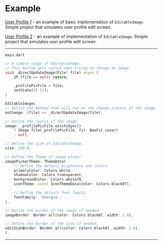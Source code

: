 # Example
 
[User Profile 1](https://github.com/BBarisKilic/Editable-Image/tree/master/example/user_profile_1) - an example of basic implementation of `EditableImage`. Simple project that simulates user profile edit screen.

[User Profile 2](https://github.com/BBarisKilic/Editable-Image/tree/master/example/user_profile_2) - an example of implementation of `EditableImage`. Simple project that simulates user profile edit screen.

---

`main.dart`
```dart
// A simple usage of EditableImage.
// This method gets called when trying to change an image.
void _directUpdateImage(File? file) async {
    if (file == null) return;

    _profilePicFile = file;
    setState(() {});
}

EditableImage(
// Define the method that will run on the change process of the image.
onChange: (file) => _directUpdateImage(file),

// Define the source of the image.
image: _profilePicFile.existsSync()
    ? Image.file(_profilePicFile, fit: BoxFit.cover)
    : null,

// Define the size of EditableImage.
size: 150.0,

// Define the Theme of image picker.
imagePickerTheme: ThemeData(
    // Define the default brightness and colors.
    primaryColor: Colors.white,
    shadowColor: Colors.transparent,
    backgroundColor: Colors.white70,
    iconTheme: const IconThemeData(color: Colors.black87),

    // Define the default font family.
    fontFamily: 'Georgia',
),

// Define the border of the image if needed.
imageBorder: Border.all(color: Colors.black87, width: 2.0),

// Define the border of the icon if needed.
editIconBorder: Border.all(color: Colors.black87, width: 2.0),
),
```

---